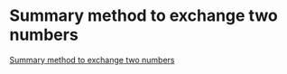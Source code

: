 # Summary method to exchange two numbers
[Summary method to exchange two numbers](https://aiwithcloud.com/?p=1697)